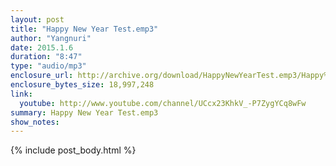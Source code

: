 ```yaml
---
layout: post
title: "Happy New Year Test.emp3"
author: "Yangnuri"
date: 2015.1.6
duration: "8:47"
type: "audio/mp3"
enclosure_url: http://archive.org/download/HappyNewYearTest.emp3/Happy%20new%20year-test.emp3.mp3
enclosure_bytes_size: 18,997,248
link:
  youtube: http://www.youtube.com/channel/UCcx23KhkV_-P7ZygYCq8wFw
summary: Happy New Year Test.emp3
show_notes:
---
```


{% include post_body.html %}
